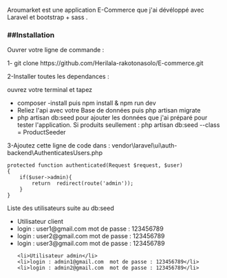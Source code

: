 <p>Aroumarket est une application E-Commerce que j'ai dévéloppé avec Laravel et bootstrap + sass .</p>
<h3>##Installation</h3>
Ouvrer votre ligne de commande :
<p>1- git clone https://github.com/Herilala-rakotonasolo/E-commerce.git</p>

<p>2-Installer toutes les dependances :</p>
ouvrez votre terminal et tapez
<ul>
    <li>composer -install</span> puis npm install & npm run dev</li>
    <li>Reliez l'api avec votre Base de données puis php artisan migrate</li>
    <li>php artisan db:seed pour ajouter les données que j'ai préparé pour tester l'application. Si produits seullement : php artisan db:seed --class = ProductSeeder</li>
</ul>
<p>3-Ajoutez cette ligne de code dans : vendor\laravel\ui\auth-backend\AuthenticatesUsers.php</p>

    protected function authenticated(Request $request, $user)
    {
        if($user->admin){
            return  redirect(route('admin'));
        }
    }

<p>Liste des utilisateurs suite au db:seed</p>
<ul>
    <li>Utilisateur client</li>
    <li>login : user1@gmail.com  mot de passe : 123456789</li>
    <li>login : user2@gmail.com  mot de passe : 123456789</li>
    <li>login : user3@gmail.com  mot de passe : 123456789</li>

    <li>Utilisateur admin</li>
    <li>login : admin1@gmail.com  mot de passe : 123456789</li>
    <li>login : admin2@gmail.com  mot de passe : 123456789</li>
</ul>
